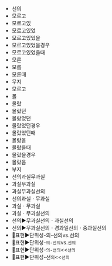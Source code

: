 - 선의
- 모르고
- 모르고있
- 모르고있었
- 모르고있었을
- 모르고있었을경우
- 모르고있었을때
- 모른
- 모름
- 모른때
- 무지
- 모르고
- 몰
- 몰랐
- 몰랐던
- 몰랐었던
- 몰랐었던경우
- 몰랐었던때
- 몰랐을
- 몰랐을때
- 몰랐을경우
- 몰랐음
- 부지
- 선의과실무과실
- 과실무과실
- 과실무과실선의
- 선의과실ㆍ무과실
- 과실ㆍ무과실
- 과실ㆍ무과실선의
- 선의▶️무과실선의ㆍ과실선의
- 선의▶️무과실선의ㆍ경과일선의ㆍ중과실선의
- 📌표현▶️단위성-의-선의vs.선의
- 📌표현▶️단위성-`의-선의`vs.`선의`
- 📌표현▶️단위성-`의-선의`<<`선의`
- 📌표현▶️단위성-선`의`<<`선의`

